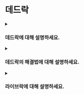 # 데드락

<details>  
<summary><h3>데드락에 대해 설명하세요.</h3></summary>

#### 개념
- 여러 프로세스나 스레드가 서로의 자원을 필요로하며 무한 대기 상태에 빠지는 문제
- 데드락이 발생하려면 아래 4가지 조건이 모두 충족돼야함

#### 발생 조건
1. 상호 배제(Mutual Exclusion): 자원은 한 번에 하나의 프로세스만 사용할 수 있음
2. 점유와 대기(Hold and Wait): 적어도 하나의 자원을 점유하고 있으면서, 동시에 다른 자원을 기다리는 상태
3. 비선점(No Preemption): 이미 점유한 자원을 강제로 빼앗을 수 없어, 자원을 점유한 프로세스가 스스로 자원을 해제할 때까지 기다려야함
4. 순환 대기(Circular Wait): 두 개 이상의 프로세스가 순환 구조로 자원을 서로 기다리는 상태
</details>

<details>  
<summary><h3>데드락의 해결법에 대해 설명하세요.</h3></summary>

#### 1. 예방
- 데드락의 발생 조건 중 하나 이상을 제거하여, 원천적으로 데드락을 방지하는 방법
- 상호 배제 제거: 모든 자원을 공유 가능하게 만드는 것이므로 현실적으로 어려움
- 점유와 대기 제거: 프로세스가 자원을 모두 확보한 경우에만 실행 가능하게 하는 것이므로 자원의 효율적 사용을 방해함 
- 비선점 제거: 프린터와 같이 비선점으로 동작해야만 하는 프로세스들이 있으므로 범용성이 떨어짐
- 순환 대기 제거: 자원에 고유한 순서를 부여하여 프로세스가 자원을 순서대로 요청하도록 하면 되지만, 모든 자원에 순서를 붙이는 것은 현실적으로 여러움
- 따라서 데드락을 예방하는 방식은 실제로 사용되기 어려움

#### 2. 회피
- 데드락이 발생할 가능성을 미리 계산하여, 데드락이 발생할 위험이 없는 안전한 경우에만 자원을 할당하는 방법
- 은행원 알고리즘(Banker's Algorithm)이 대표적인 방법
- 자원 상태를 지속적으로 추적하고 계산해야하므로 복잡하며, 시스템 성능에 부정적인 영향을 미칠 수 있음

#### 3. 탐지 및 복구
- 시스템이 주기적으로 데드락 상태를 검사하고, 데드락이 발생했다면 해결하는 방법
- 자원 할당 그래프를 사용하여 프로세스 간 자원 대기 상태를 분석하고, 그래프에 순환이 존재하면 데드락이 발생했다고 판단함
- 복구 방법
  - 선점: 데드락에 걸린 프로세스의 자원을 강제로 회수하여 다른 프로세스에 할당하는 방법
  - 프로세스 강제 종료: 데드락과 연관된 프로세스 중 하나 또는 여러 개를 강제 종료하여 자원을 회수하는 방법
  - 자원을 강제로 회수하거나 프로세스를 강제로 종료하면 데이터 손실 등의 문제가 발생할 수 있음 

#### 4. 무시
- 데드락을 자주 발생하지 않는다고 가정하고, 데드락을 해결하는 대신 무시하는 방법
- 데드락이 발생하면 시스템을 재시작하거나, 데드락에 걸린 프로세스를 강제로 종료하는 방식으로 문제를 해결함
- Windows나 Linux 같은 운영체제는 일반적으로 데드락을 무시하고, 문제가 발생하면 시스템을 재시작하거나 해당 프로세스를 강제 종료함
- 단, 데드락이 자주 발생하는 경우 이 방식은 심각한 문제를 초래할 수 있음
</details>

<details>  
<summary><h3>라이브락에 대해 설명하세요.</h3></summary>

- 여러 프로세스가 서로 양보하면서 무한히 상태를 변경하지만, 실제로는 아무 작업도 완료되지 않는 상태
- 예를 들어, 두 사람이 복도에서 서로를 피해가려다 오히려 길을 계속 막는 상황과 비슷한 상태
- 즉, 데드락은 자원을 서로가 가진 자원을 기다리며 멈춰있는 상태이고, 라이브락은 자원을 서로 양보하려고 계속 상태를 바꾸지만 실제 작업이 진행되지 않는 상태임
</details>